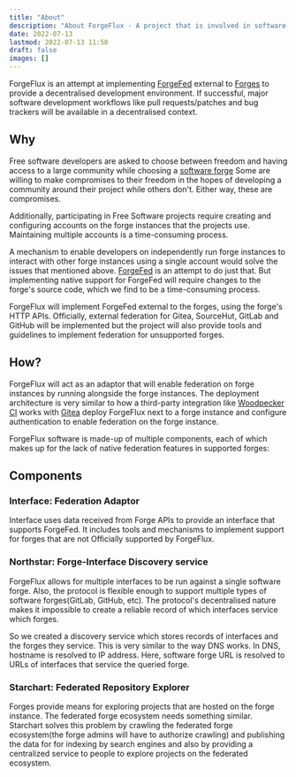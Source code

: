 ```yaml
---
title: "About"
description: "About ForgeFlux - A project that is involved in software forgefederation"
date: 2022-07-13
lastmod: 2022-07-13 11:58
draft: false
images: []
---
```


ForgeFlux is an attempt at implementing
[ForgeFed](https://forgefed.peers.community")
external to
[Forges](https://en.wikipedia.org/wiki/Forge_(software))
to provide a decentralised development environment. If successful, major
software development workflows like pull requests/patches and bug
trackers will be available in a decentralised context.

## Why

Free software developers are asked to choose between freedom and having
access to a large community while choosing a
[software forge](https://en.wikipedia.org/wiki/Forge_(software))
Some are willing to make compromises to their freedom in the hopes of
developing a community around their project while others don't. Either
way, these are compromises.

Additionally, participating in Free Software projects require creating
and configuring accounts on the forge instances that the projects use.
Maintaining multiple accounts is a time-consuming process.

A mechanism to enable developers on independently run forge instances to
interact with other forge instances using a single account would solve
the issues that mentioned above.
[ForgeFed](https://forgefed.peers.community/) is an attempt
to do just that. But implementing native support for ForgeFed will
require changes to the forge's source code, which we find to be a
time-consuming process.

ForgeFlux will implement ForgeFed external to the forges, using the
forge's HTTP APIs. Officially, external federation for Gitea, SourceHut,
GitLab and GitHub will be implemented but the project will also provide
tools and guidelines to implement federation for unsupported forges.

## How?

ForgeFlux will act as an adaptor that will enable federation on forge
instances by running alongside the forge instances. The deployment
architecture is very similar to how a third-party integration like
[Woodpecker CI](https://woodpecker-ci.org/) works with
[Gitea](https://gitea.com) deploy ForgeFlux next to a
forge instance and configure authentication to enable federation on the
forge instance.

ForgeFlux software is made-up of multiple components, each of which
makes up for the lack of native federation features in supported forges:

## Components

### Interface: Federation Adaptor

Interface uses data received from Forge APIs to provide an interface
that supports ForgeFed. It includes tools and mechanisms to
implement support for forges that are not Officially supported by
ForgeFlux.

### Northstar: Forge-Interface Discovery service</h3>

ForgeFlux allows for multiple interfaces to be run against a single
software forge. Also, the protocol is flexible enough to support
multiple types of software forges(GitLab, GitHub, etc). The
protocol's decentralised nature makes it impossible to create a
reliable record of which interfaces service which forges.

So we created a discovery service which stores records of interfaces
and the forges they service. This is very similar to the way DNS
works. In DNS, hostname is resolved to IP address. Here, software
forge URL is resolved to URLs of interfaces that service the queried
forge.

### Starchart: Federated Repository Explorer</h3>

Forges provide means for exploring projects that are hosted on the
forge instance. The federated forge ecosystem needs something
similar. Starchart solves this problem by crawling the federated
forge ecosystem(the forge admins will have to authorize crawling)
and publishing the data for for indexing by search engines and also
by providing a centralized service to people to explore projects on
the federated ecosystem.
